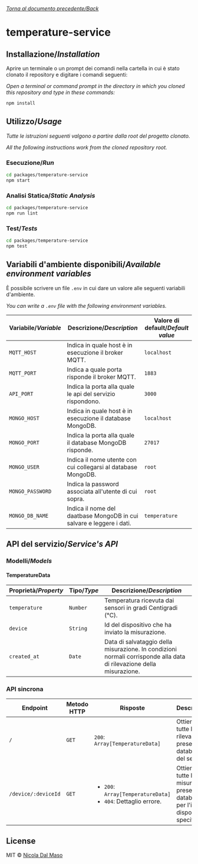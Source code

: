 [_Torna al documento precedente/Back_](https://github.com/niktekusho/IoTDashboard/)

# temperature-service

## Installazione/_Installation_

Aprire un terminale o un prompt dei comandi nella cartella in cui è stato clonato il repository e digitare i comandi seguenti:

_Open a terminal or command prompt in the directory in which you cloned this repository and type in these commands:_

```sh
npm install
```

## Utilizzo/_Usage_

_Tutte le istruzioni seguenti valgono a partire dalla root del progetto clonato._

_All the following instructions work from the cloned repository root._

### Esecuzione/_Run_

```sh
cd packages/temperature-service
npm start
```

### Analisi Statica/_Static Analysis_

```sh
cd packages/temperature-service
npm run lint
```

### Test/_Tests_

```sh
cd packages/temperature-service
npm test
```

## Variabili d'ambiente disponibili/_Available environment variables_

È possibile scrivere un file `.env` in cui dare un valore alle seguenti variabili d'ambiente.

_You can write a `.env` file with the following environment variables._

| Variabile/_Variable_ | Descrizione/_Description_                                            | Valore di default/_Default value_ |
| -------------------- | -------------------------------------------------------------------- | --------------------------------- |
| `MQTT_HOST`          | Indica in quale host è in esecuzione il broker MQTT.                 | `localhost`                       |
| `MQTT_PORT`          | Indica a quale porta risponde il broker MQTT.                        | `1883`                            |
| `API_PORT`           | Indica la porta alla quale le api del servizio rispondono.           | `3000`                            |
| `MONGO_HOST`         | Indica in quale host è in esecuzione il database MongoDB.            | `localhost`                       |
| `MONGO_PORT`         | Indica la porta alla quale il database MongoDB risponde.             | `27017`                           |
| `MONGO_USER`         | Indica il nome utente con cui collegarsi al database MongoDB.        | `root`                            |
| `MONGO_PASSWORD`     | Indica la password associata all'utente di cui sopra.                | `root`                            |
| `MONGO_DB_NAME`      | Indica il nome del daatbase MongoDB in cui salvare e leggere i dati. | `temperature`                     |


## API del servizio/_Service's API_

### Modelli/_Models_

#### TemperatureData

| Proprietà/_Property_ | Tipo/_Type_ | Descrizione/_Description_                                                                                            |
| -------------------- | ----------- | -------------------------------------------------------------------------------------------------------------------- |
| `temperature`        | `Number`    | Temperatura ricevuta dai sensori in gradi Centigradi (°C).                                                           |
| `device`             | `String`    | Id del dispositivo che ha inviato la misurazione.                                                                    |
| `created_at`         | `Date`      | Data di salvataggio della misurazione. In condizioni normali corrisponde alla data di rilevazione della misurazione. |

### API sincrona

| Endpoint            | Metodo HTTP | Risposte                                                                           | Descrizione                                                                              |
|---------------------|-------------|------------------------------------------------------------------------------------|------------------------------------------------------------------------------------------|
| `/`                 | `GET`       | `200`: `Array[TemperatureData]`                                                    | Ottiene tutte le rilevazioni presenti nel database del servizio.                         |
| `/device/:deviceId` | `GET`       | <ul><li>`200`: `Array[TemperatureData]`</li><li>`404`: Dettaglio errore.</li></ul> | Ottiene tutte le misurazioni presenti nel database per l'id del dispositivo specificato. |



## License

MIT ©  [Nicola Dal Maso](https://github.com/niktekusho)
